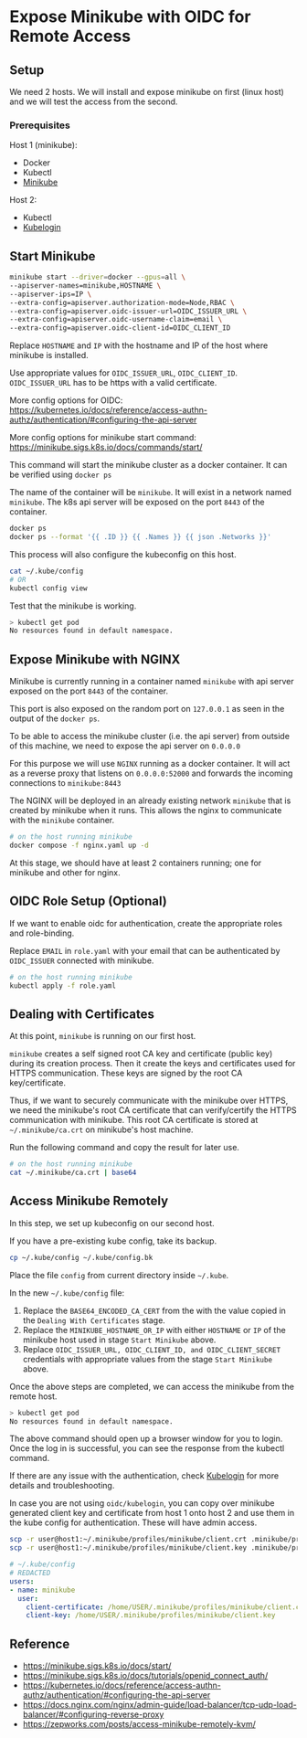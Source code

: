 # Expose Minikube with OIDC for Remote Access

## Setup

We need 2 hosts. We will install and expose minikube on first (linux host) and we will test the access from the second.

### Prerequisites

Host 1 (minikube):

- Docker
- Kubectl
- [Minikube](https://minikube.sigs.k8s.io/docs/start/)

Host 2:

- Kubectl
- [Kubelogin](https://github.com/int128/kubelogin)

## Start Minikube

```bash
minikube start --driver=docker --gpus=all \
--apiserver-names=minikube,HOSTNAME \
--apiserver-ips=IP \
--extra-config=apiserver.authorization-mode=Node,RBAC \
--extra-config=apiserver.oidc-issuer-url=OIDC_ISSUER_URL \
--extra-config=apiserver.oidc-username-claim=email \
--extra-config=apiserver.oidc-client-id=OIDC_CLIENT_ID
```

Replace `HOSTNAME` and `IP` with the hostname and IP of the host where minikube is installed.

Use appropriate values for `OIDC_ISSUER_URL`, `OIDC_CLIENT_ID`. `OIDC_ISSUER_URL` has to be https with a valid certificate.

More config options for OIDC: https://kubernetes.io/docs/reference/access-authn-authz/authentication/#configuring-the-api-server

More config options for minikube start command: https://minikube.sigs.k8s.io/docs/commands/start/

This command will start the minikube cluster as a docker container. It can be verified using `docker ps`

The name of the container will be `minikube`. It will exist in a network named `minikube`. The k8s api server will be exposed on the port `8443` of the container.

```bash
docker ps
docker ps --format '{{ .ID }} {{ .Names }} {{ json .Networks }}'
```
This process will also configure the kubeconfig on this host.

```bash
cat ~/.kube/config
# OR
kubectl config view
```
Test that the minikube is working.

```bash
> kubectl get pod
No resources found in default namespace.
```

## Expose Minikube with NGINX

Minikube is currently running in a container named `minikube` with api server exposed on the port `8443` of the container.

This port is also exposed on the random port on `127.0.0.1` as seen in the output of the `docker ps`.

To be able to access the minikube cluster (i.e. the api server) from outside of this machine, we need to expose the api server on `0.0.0.0`

For this purpose we will use `NGINX` running as a docker container. It will act as a reverse proxy that listens on `0.0.0.0:52000` and forwards the incoming connections to `minikube:8443`

The NGINX will be deployed in an already existing network `minikube` that is created by minikube when it runs. This allows the nginx to communicate with the `minikube` container.

```bash
# on the host running minikube
docker compose -f nginx.yaml up -d
```

At this stage, we should have at least 2 containers running; one for minikube and other for nginx.

## OIDC Role Setup (Optional)

If we want to enable oidc for authentication, create the appropriate roles and role-binding.

Replace `EMAIL` in `role.yaml` with your email that can be authenticated by `OIDC_ISSUER` connected with minikube.

```bash
# on the host running minikube
kubectl apply -f role.yaml
```

## Dealing with Certificates

At this point, `minikube` is running on our first host. 

`minikube` creates a self signed root CA key and certificate (public key) during its creation process. Then it create the keys and certificates used for HTTPS communication. These keys are signed by the root CA key/certificate.

Thus, if we want to securely communicate with the minikube over HTTPS, we need the minikube's root CA certificate that can verify/certify the HTTPS communication with minikube. This root CA certificate is stored at `~/.minikube/ca.crt` on minikube's host machine.

Run the following command and copy the result for later use.

```bash
# on the host running minikube
cat ~/.minikube/ca.crt | base64
```

## Access Minikube Remotely

In this step, we set up kubeconfig on our second host.

If you have a pre-existing kube config, take its backup.

```bash
cp ~/.kube/config ~/.kube/config.bk
```

Place the file `config` from current directory inside `~/.kube`.

In the new `~/.kube/config` file:

1. Replace the `BASE64_ENCODED_CA_CERT` from the with the value copied in the `Dealing With Certificates` stage.
2. Replace the `MINIKUBE_HOSTNAME_OR_IP` with either `HOSTNAME` or `IP` of the minikube host used in stage `Start Minikube` above.
3. Replace `OIDC_ISSUER_URL, OIDC_CLIENT_ID, and OIDC_CLIENT_SECRET` credentials with appropriate values from the stage `Start Minikube` above.

Once the above steps are completed, we can access the minikube from the remote host.

```bash
> kubectl get pod
No resources found in default namespace.
```

The above command should open up a browser window for you to login. Once the log in is successful, you can see the response from the kubectl command.

If there are any issue with the authentication, check [Kubelogin](https://github.com/int128/kubelogin) for more details and troubleshooting.

In case you are not using `oidc/kubelogin`, you can copy over minikube generated client key and certificate from host 1 onto host 2 and use them in the kube config for authentication. These will have admin access.

```bash
scp -r user@host1:~/.minikube/profiles/minikube/client.crt .minikube/profiles/minikube/client.crt
scp -r user@host1:~/.minikube/profiles/minikube/client.key .minikube/profiles/minikube/client.key
```

```yaml
# ~/.kube/config
# REDACTED
users:
- name: minikube
  user:
    client-certificate: /home/USER/.minikube/profiles/minikube/client.crt
    client-key: /home/USER/.minikube/profiles/minikube/client.key
```

## Reference

- https://minikube.sigs.k8s.io/docs/start/
- https://minikube.sigs.k8s.io/docs/tutorials/openid_connect_auth/
- https://kubernetes.io/docs/reference/access-authn-authz/authentication/#configuring-the-api-server
- https://docs.nginx.com/nginx/admin-guide/load-balancer/tcp-udp-load-balancer/#configuring-reverse-proxy
- https://zepworks.com/posts/access-minikube-remotely-kvm/